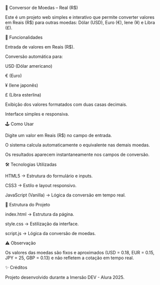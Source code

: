💱 Conversor de Moedas – Real (R$)

Este é um projeto web simples e interativo que permite converter valores em Reais (R$) para outras moedas: Dólar (USD), Euro (€), Iene (¥) e Libra (£).

🚀 Funcionalidades

Entrada de valores em Reais (R$).

Conversão automática para:

USD (Dólar americano)

€ (Euro)

¥ (Iene japonês)

£ (Libra esterlina)

Exibição dos valores formatados com duas casas decimais.

Interface simples e responsiva.

🕹️ Como Usar

Digite um valor em Reais (R$) no campo de entrada.

O sistema calcula automaticamente o equivalente nas demais moedas.

Os resultados aparecem instantaneamente nos campos de conversão.

🛠️ Tecnologias Utilizadas

HTML5 → Estrutura do formulário e inputs.

CSS3 → Estilo e layout responsivo.

JavaScript (Vanilla) → Lógica da conversão em tempo real.

📂 Estrutura do Projeto

index.html → Estrutura da página.

style.css → Estilização da interface.

script.js → Lógica da conversão de moedas.

⚠️ Observação

Os valores das moedas são fixos e aproximados (USD = 0.18, EUR = 0.15, JPY = 25, GBP = 0.13) e não refletem a cotação em tempo real.

✨ Créditos

Projeto desenvolvido durante a Imersão DEV - Alura 2025.
